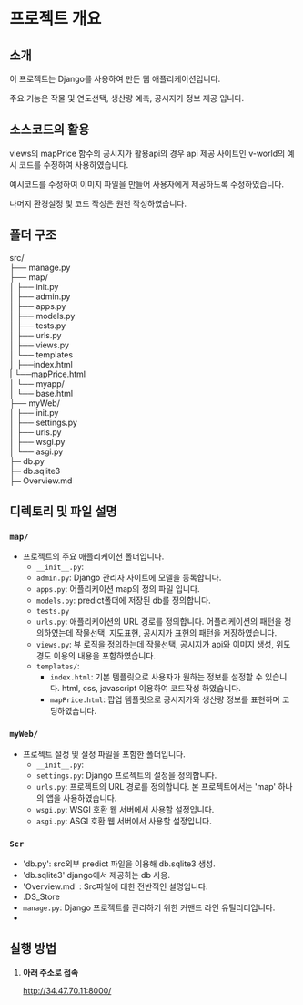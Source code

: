 # 프로젝트 개요

## 소개 
이 프로젝트는 Django를 사용하여 만든 웹 애플리케이션입니다.

주요 기능은 작물 및 연도선택, 생산량 예측, 공시지가 정보 제공 입니다. 
## 소스코드의 활용

views의 mapPrice 함수의 공시지가 활용api의 경우 api 제공 사이트인 v-world의 예시 코드를 수정하여 사용하였습니다.

예시코드를 수정하여 이미지 파일을 만들어 사용자에게 제공하도록 수정하였습니다. 

나머지 환경설정 및 코드 작성은 원천 작성하였습니다.

## 폴더 구조
src/<br>
├── manage.py<br>
├── map/<br>
│ ├── init.py<br>
│ ├── admin.py<br>
│ ├── apps.py<br>
│ ├── models.py<br>
│ ├── tests.py<br>
│ ├── urls.py<br>
│ ├── views.py<br>
│ └── templates<br>
│    ├──index.html<br>
|    └──mapPrice.html<br>
│ └── myapp/<br>
│ └── base.html<br>
├── myWeb/<br>
│ ├── init.py<br>
│ ├── settings.py<br>
│ ├── urls.py<br>
│ ├── wsgi.py<br>
│ └── asgi.py<br>
├─ db.py<br>
├─ db.sqlite3<br>
├─ Overview.md<br>


## 디렉토리 및 파일 설명



### `map/`
- 프로젝트의 주요 애플리케이션 폴더입니다.
  - `__init__.py`:
  - `admin.py`: Django 관리자 사이트에 모델을 등록합니다.
  - `apps.py`: 어플리케이션 map의 정의 파일 입니다.
  - `models.py`: predict폴더에 저장된 db를 정의합니다.
  - `tests.py`
  - `urls.py`: 애플리케이션의 URL 경로를 정의합니다. 어플리케이션의 패턴을 정의하였는데 작물선택, 지도표현, 공시지가 표현의 패턴을 저장하였습니다.
  - `views.py`: 뷰 로직을 정의하는데 작물선택, 공시지가 api와 이미지 생성, 위도경도 이용의 내용을 포함하였습니다. 
  - `templates/`: 
      - `index.html`: 기본 템플릿으로 사용자가 원하는 정보를 설정할 수 있습니다. html, css, javascript 이용하여 코드작성 하였습니다. 
      - `mapPrice.html`: 팝업 템플릿으로 공시지가와 생산량 정보를 표현하며 코딩하였습니다.

### `myWeb/`
- 프로젝트 설정 및 설정 파일을 포함한 폴더입니다.
  - `__init__.py`:
  - `settings.py`: Django 프로젝트의 설정을 정의합니다.
  - `urls.py`: 프로젝트의 URL 경로를 정의합니다. 본 프로젝트에서는 'map' 하나의 앱을 사용하였습니다.
  - `wsgi.py`: WSGI 호환 웹 서버에서 사용할 설정입니다.
  - `asgi.py`: ASGI 호환 웹 서버에서 사용할 설정입니다.

### `Scr`
 - 'db.py': src외부 predict 파일을 이용해 db.sqlite3 생성. 
 - 'db.sqlite3' django에서 제공하는 db 사용. 
 - 'Overview.md' : Src파일에 대한 전반적인 설명입니다.
 - .DS_Store
 - `manage.py`: Django 프로젝트를 관리하기 위한 커맨드 라인 유틸리티입니다.
 - 
## 실행 방법

1. **아래 주소로 접속**
   
   http://34.47.70.11:8000/
